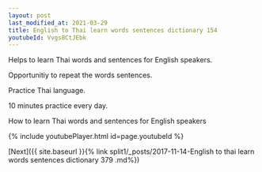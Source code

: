 ```yaml
---
layout: post
last_modified_at: 2021-03-29
title: English to Thai learn words sentences dictionary 154 
youtubeId: Vvgs8CtJEbk
---
```

 
 
Helps to learn Thai words and sentences for English speakers.

Opportunitiy to repeat the words sentences. 

Practice Thai language. 
 
10 minutes practice every day. 
 
How to learn Thai words and sentences for English speakers 
 
{% include youtubePlayer.html id=page.youtubeId %}
 
 
[Next]({{ site.baseurl }}{% link  split1/_posts/2017-11-14-English to thai learn words sentences dictionary 379 .md%})
 
